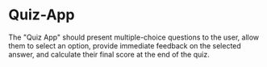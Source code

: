 # Quiz-App
The "Quiz App" should present multiple-choice questions to the user, allow them to select an option, provide immediate feedback on the selected answer, and calculate their final score at the end of the quiz.
